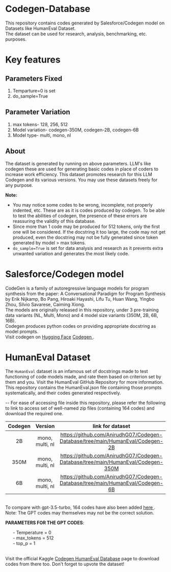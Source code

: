 # Codegen-Database

This repository contains codes generated by Salesforce/Codegen model on Datasets like HumanEval Dataset.<br> The dataset can be used for research, analysis, benchmarking, etc. purposes. 

# Key features 

## Parameters Fixed
1) Temparture=0 is set
2) do_sample=True

## Parameter Variation
1) max tokens- 128, 256, 512
2) Model variation- codegen-350M, codegen-2B, codegen-6B
3) Model type- multi, mono, nl

## About
The dataset is generated by running on above parameters. LLM's like codegen these are used for generating basic codes in place of coders to increase work efficiency. This dataset promotes research for this LLM Codegen and its various versions. You may use these datasets freely for any purpose.

**Note:** 
- You may notice some codes to be wrong, incomplete, not properly indented, etc. These are as it is codes produced by codegen. To be able to test the abilities of codegen, the presence of these errors are reassuring the validity of this database.
- Since more than 1 code may be produced for 512 tokens, only the first one will be considered. If the docstring it too large, the code may not get produced, even the docstring may not be fully generated since token generated by model > max tokens.
- `do_sample=True` is set for data analysis and research as it prevents extra unwanted variation and generates the most likely code. 

# Salesforce/Codegen model
CodeGen is a family of autoregressive language models for program synthesis from the paper: A Conversational Paradigm for Program Synthesis by Erik Nijkamp, Bo Pang, Hiroaki Hayashi, Lifu Tu, Huan Wang, Yingbo Zhou, Silvio Savarese, Caiming Xiong.<br> The models are originally released in this repository, under 3 pre-training data variants (NL, Multi, Mono) and 4 model size variants (350M, 2B, 6B, 16B).
<br>
Codegen produces python codes on providing appropriate docstring as model prompts.<br>
Visit codegen on <a href="https://huggingface.co/">Hugging Face</a> <a href="https://huggingface.co/Salesforce/codegen-2B-mono"> Codegen </a>.

# HumanEval Dataset
The `HumanEval` dataset is an infamous set of docstrings made to test functioning of code models made, and rate them based on criterion set by them and you. Visit the HumanEval GitHub Repository for more information. <br>
This repository contains the HumanEval.json file containing those prompts systematically, and their codes generated respectively.
<br>

-- For ease of accessing file inside this repository, please refer the following to link to access set of well-named zip files (containing 164 codes) and download the required one.

|  Codegen |   Version    |    link for dataset    |
| :-----: | :------------------: | :--------------: |
| 2B |     mono, multi, nl     |      https://github.com/AnirudhG07/Codegen-Database/tree/main/HumanEval/Codegen-2B      | 
| 350M |     mono, multi, nl     |      https://github.com/AnirudhG07/Codegen-Database/tree/main/HumanEval/Codegen-350M     | 
| 6B |     mono, multi, nl     |      https://github.com/AnirudhG07/Codegen-Database/tree/main/HumanEval/Codegen-6B     | 

<br>
To compare with gpt-3.5-turbo, 164 codes have also been added <a href="https://github.com/AnirudhG07/Codegen-Database/blob/main/HumanEval/gpt_3.5_turbo_codes.zip"> here </a> . Note: The GPT codes may themselves may not be the correct solution. <br>

**PARAMETERS FOR THE GPT CODES**:
<ul>
- Temperature = 0<br>
- max_tokens = 512<br>
- top_p = 1<br>
</ul>

<br>
Visit the official Kaggle <a href="https://www.kaggle.com/datasets/anirudhgupta1729/codegen-humaneval-database"> Codegen HumanEval Database</a> page to download codes from there too. Don't forget to upvote the dataset!



